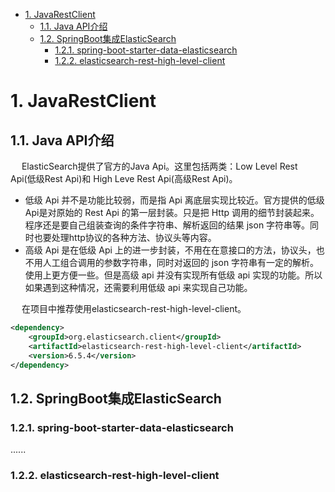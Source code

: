 
<!-- TOC -->

- [1. JavaRestClient](#1-javarestclient)
    - [1.1. Java API介绍](#11-java-api介绍)
    - [1.2. SpringBoot集成ElasticSearch](#12-springboot集成elasticsearch)
        - [1.2.1. spring-boot-starter-data-elasticsearch](#121-spring-boot-starter-data-elasticsearch)
        - [1.2.2. elasticsearch-rest-high-level-client](#122-elasticsearch-rest-high-level-client)

<!-- /TOC -->

# 1. JavaRestClient  
<!-- 


****  springboot集成elasticsearch
*** https://www.cnblogs.com/tanghaorong/p/16344391.html
https://blog.csdn.net/u010833154/article/details/123919226

-->


## 1.1. Java API介绍
&emsp; ElasticSearch提供了官方的Java Api。这里包括两类：Low Level Rest Api(低级Rest Api)和 High Leve Rest Api(高级Rest Api)。  

* 低级 Api 并不是功能比较弱，而是指 Api 离底层实现比较近。官方提供的低级Api是对原始的 Rest Api 的第一层封装。只是把 Http 调用的细节封装起来。程序还是要自己组装查询的条件字符串、解析返回的结果 json 字符串等。同时也要处理http协议的各种方法、协议头等内容。  
* 高级 Api 是在低级 Api 上的进一步封装，不用在在意接口的方法，协议头，也不用人工组合调用的参数字符串，同时对返回的 json 字符串有一定的解析。使用上更方便一些。但是高级 api 并没有实现所有低级 api 实现的功能。所以如果遇到这种情况，还需要利用低级 api 来实现自己功能。  

&emsp; 在项目中推荐使用elasticsearch-rest-high-level-client。  

```xml
<dependency>
    <groupId>org.elasticsearch.client</groupId>
    <artifactId>elasticsearch-rest-high-level-client</artifactId>
    <version>6.5.4</version>
</dependency>
```

## 1.2. SpringBoot集成ElasticSearch
<!-- 
SpringBoot整合ES
https://mp.weixin.qq.com/s/R0PNWF7NmFfjnFljIKG6Vg
-->

### 1.2.1. spring-boot-starter-data-elasticsearch  
......

### 1.2.2. elasticsearch-rest-high-level-client

<!-- 

https://blog.csdn.net/qq_27088383/article/details/107131901

https://blog.csdn.net/jacksonary/article/details/82729556?utm_medium=distribute.pc_relevant.none-task-blog-BlogCommendFromBaidu-3.not_use_machine_learn_pai&depth_1-utm_source=distribute.pc_relevant.none-task-blog-BlogCommendFromBaidu-3.not_use_machine_learn_pai

https://www.cnblogs.com/suruozhong/p/12190898.html

-->

